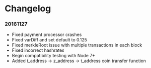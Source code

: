 # Changelog

### 20161127
  * Fixed payment processor crashes
  * Fixed varDiff and set default to 0.125
  * Fixed merkleRoot issue with multiple transactions in each block
  * Fixed incorrect hashrates
  * Begin compatibility testing with Node 7+
  * Added t_address -> z_address -> t_address coin transfer function
  

